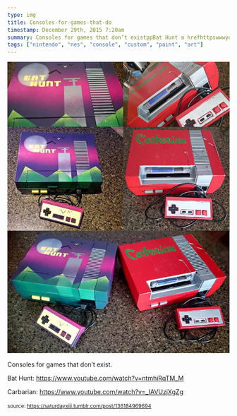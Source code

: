 ```yaml
---
type: img
title: Consoles-for-games-that-do
timestamp: December 29th, 2015 7:20am
summary: Consoles for games that don’t existppBat Hunt a hrefhttpswwwyoutubecomwatchvntmhiRqTMM targetblankhttpswwwyoutubecomwatcCarbarian a hrefhttpswwwyoutubecomwatchvIAVUzjXgZg targetblankhttpswwwyoutubecomwatchvIAVUzjXgZgap 
tags: ["nintendo", "nes", "console", "custom", "paint", "art"]
---
```

<img src="../media/136184969694.jpg"/>
                                                                                          <div class="caption"><p>Consoles for games that don’t exist.</p><p>Bat Hunt: <a href="https://www.youtube.com/watch?v=ntmhiRqTM_M" target="_blank">https://www.youtube.com/watch?v=ntmhiRqTM_M</a></p><p>Carbarian: <a href="https://www.youtube.com/watch?v=_IAVUzjXgZg" target="_blank">https://www.youtube.com/watch?v=_IAVUzjXgZg</a></p> </div>
                                    
                
                
                
                
                                
<small>source: https://saturdayxiii.tumblr.com/post/136184969694</small>